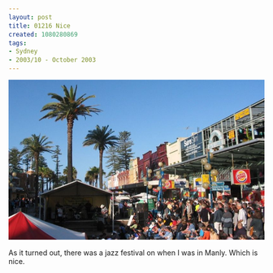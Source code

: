 ```yaml
---
layout: post
title: 01216 Nice
created: 1080280869
tags:
- Sydney
- 2003/10 - October 2003
---
```


<img src="/image/images/img_1216-b-442.jpg"/>

As it turned out, there was a jazz festival on when I was in Manly.  Which is nice.
